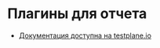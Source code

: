 # Плагины для отчета

- [Документация доступна на testplane.io](https://testplane.io/docs/v8/html-reporter/html-reporter-plugins/)

